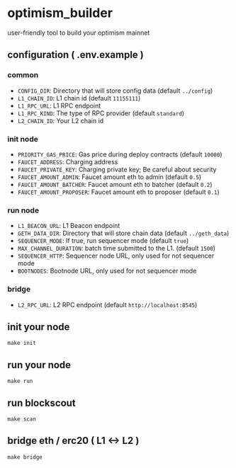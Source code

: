 # optimism_builder
user-friendly tool to build your optimism mainnet

## configuration ( .env.example )
### common
- `CONFIG_DIR`: Directory that will store config data (default `../config`)
- `L1_CHAIN_ID`: L1 chain id (default `11155111`)
- `L1_RPC_URL`: L1 RPC endpoint
- `L1_RPC_KIND`: The type of RPC provider (default `standard`)
- `L2_CHAIN_ID`: Your L2 chain id

### init node
- `PRIORITY_GAS_PRICE`: Gas price during deploy contracts (default `10000`)
- `FAUCET_ADDRESS`: Charging address
- `FAUCET_PRIVATE_KEY`: Charging private key; Be careful about security
- `FAUCET_AMOUNT_ADMIN`: Faucet amount eth to admin (default `0.5`)
- `FAUCET_AMOUNT_BATCHER`: Faucet amount eth to batcher (default `0.2`)
- `FAUCET_AMOUNT_PROPOSER`: Faucet amount eth to proposer (default `0.1`)

### run node
- `L1_BEACON_URL`: L1 Beacon endpoint
- `GETH_DATA_DIR`: Directory that will store chain data (default `../geth_data`)
- `SEQUENCER_MODE`: If true, run sequencer mode (default `true`)
- `MAX_CHANNEL_DURATION`: batch time submitted to the L1. (default `1500`)
- `SEQUENCER_HTTP`: Sequencer node URL, only used for not sequencer mode
- `BOOTNODES`: Bootnode URL, only used for not sequencer mode

### bridge
- `L2_RPC_URL`: L2 RPC endpoint (default `http://localhost:8545`)

## init your node
```
make init
```

## run your node
```
make run
```

## run blockscout
```
make scan
```

## bridge eth / erc20 ( L1 <-> L2 )
```
make bridge
```